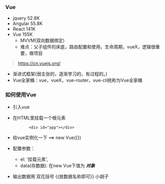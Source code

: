 ###  Vue
  - jquery  52.8K
  - Angular  55.8K
  - React   141K
  - Vue     155K
     -  MVVM(双向数据绑定)
     - 难点：父子组件的床底，路由配置和使用，生命周期，vueX，逻辑很重要，做项目
>    https://cn.vuejs.org/

- 渐进式框架(弱主张的，逐渐学习的，有过程的。)
- Vue全家桶：vue，vueX，vue-router，vue-cli统称为Vue全家桶


### 如何使用Vue
  - 引入vue
  - 在HTML里挂载一个根元素
     ```
            <div id="app"></div>
     ```
  - 给vue实例化一下  ==>  new Vue({})

  - 配置参数：
    + el: '挂载元素',
    + data(存数据): 在new Vue下值为 ***对象***

  - 输出数据用 双花括号  {{放数据名称即可}}  小胡子      